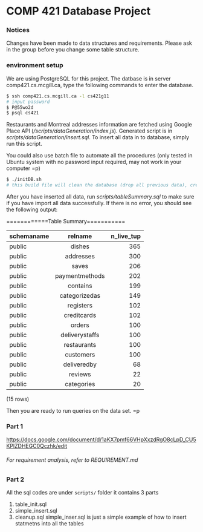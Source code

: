 # COMP 421 Database Project

### Notices
Changes have been made to data structures and requirements. Please ask in the group before you change some table structure.

### environment setup
We are using PostgreSQL for this project.
The datbase is in server comp421.cs.mcgill.ca, type the following commands to enter the database.
```sh
$ ssh comp421.cs.mcgill.ca -l cs421g11
# input password
$ P@55wo2d
$ psql cs421
```


Restaurants and Montreal addresses information are fetched using Google Place API (<i>/scripts/dataGeneration/index.js</i>). Generated script is in <i>scripts/dataGeneration/insert.sql</i>. To insert all data in to database, simply run this script.

You could also use batch file to automate all the procedures (only tested in Ubuntu system with no password input required, may not work in your computer =p)
```sh
$ ./initDB.sh
# this build file will clean the database (drop all previous data), create the tables, insert data and provide a summary of the tables at the end
```

After you have inserted all data, run <i>scripts/tableSummary.sql</i> to make sure if you have import all data successfully. If there is no error, you should see the following output:


============Table Summary===========

| schemaname |    relname     | n_live_tup
|------------|:--------------:|----------:
| public     | dishes         |        365
| public     | addresses      |        300
| public     | saves          |        206
| public     | paymentmethods |        202
| public     | contains       |        199
| public     | categorizedas  |        149
| public     | registers      |        102
| public     | creditcards    |        102
| public     | orders         |        100
| public     | deliverystaffs |        100
| public     | restaurants    |        100
| public     | customers      |        100
| public     | deliveredby    |         68
| public     | reviews        |         22
| public     | categories     |         20
(15 rows)



Then you are ready to run queries on the data set. =p
### Part 1
https://docs.google.com/document/d/1aKX7pmf66VHpXxzdRgO8cLpD_CU5KPlZDHEGC0Qczhk/edit
###### For requirement analysis, refer to REQUIREMENT.md

### Part 2
All the sql codes are under ```scripts/``` folder
it contains 3 parts
1. table_init.sql
2. simple_insert.sql
3. cleanup.sql
simple_inser.sql is just a simple example of how to insert statmetns into all
the tables
